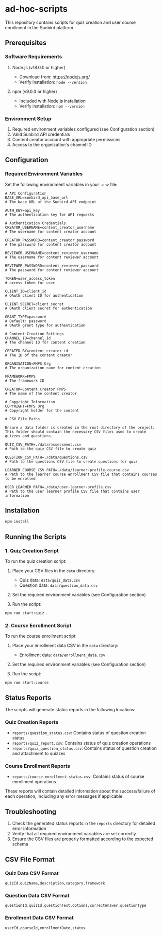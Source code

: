 # ad-hoc-scripts

This repository contains scripts for quiz creation and user course enrollment in the Sunbird platform.

## Prerequisites

### Software Requirements
1. Node.js (v18.0.0 or higher)
   - Download from: https://nodejs.org/
   - Verify installation: `node --version`

2. npm (v9.0.0 or higher)
   - Included with Node.js installation
   - Verify installation: `npm --version`


### Environment Setup
1. Required environment variables configured (see Configuration section)
2. Valid Sunbird API credentials
3. Content creator account with appropriate permissions
4. Access to the organization's channel ID

## Configuration

### Required Environment Variables

Set the following environment variables in your `.env` file:

```env
# API Configuration
BASE_URL=sunbird_api_base_url
# The base URL of the Sunbird API endpoint

AUTH_KEY=api_key
# The authentication key for API requests

# Authentication Credentials
CREATOR_USERNAME=content_creator_username
# The username for content creator account

CREATOR_PASSWORD=content_creator_password
# The password for content creator account

REVIEWER_USERNAME=content_reviewer_username
# The username for content reviewer account

REVIEWER_PASSWORD=content_reviewer_password
# The password for content reviewer account

TOKEN=user_access_token
# access token for user

CLIENT_ID=client_id
# OAuth client ID for authentication

CLIENT_SECRET=client_secret
# OAuth client secret for authentication

GRANT_TYPE=password
# Default: password
# OAuth grant type for authentication

# Content Creation Settings
CHANNEL_ID=channel_id
# The channel ID for content creation

CREATED_BY=content_creator_id
# The ID of the content creator

ORGANISATION=FMPS Org
# The organization name for content creation

FRAMEWORK=FMPS
# The framework ID

CREATOR=Content Creator FMPS
# The name of the content creator

# Copyright Information
COPYRIGHT=FMPS Org
# Copyright holder for the content

# CSV File Paths

Ensure a data folder is created in the root directory of the project. This folder should contain the necessary CSV files used to create quizzes and questions.

QUIZ_CSV_PATH=./data/assessment.csv
# Path to the quiz CSV file to create quiz

QUESTION_CSV_PATH=./data/questions.csv
# Path to the questions CSV file to create questions for quiz

LEARNER_COURSE_CSV_PATH=./data/learner-profile-course.csv
# Path to the learner course enrollment CSV file that contains courses to be enrolled

USER_LEARNER_PATH=./data/user-learner-profile.csv
# Path to the user learner profile CSV file that contains user information
```

## Installation

```bash
npm install
```

## Running the Scripts

### 1. Quiz Creation Script

To run the quiz creation script:

1. Place your CSV files in the `data` directory:
   - Quiz data: `data/quiz_data.csv`
   - Question data: `data/question_data.csv`

2. Set the required environment variables (see Configuration section)

3. Run the script:
```bash
npm run start:quiz
```

### 2. Course Enrollment Script

To run the course enrollment script:

1. Place your enrollment data CSV in the `data` directory:
   - Enrollment data: `data/enrollment_data.csv`

2. Set the required environment variables (see Configuration section)

3. Run the script:
```bash
npm run start:course
```

## Status Reports

The scripts will generate status reports in the following locations:

### Quiz Creation Reports
- `reports/question_status.csv`: Contains status of question creation status
- `reports/quiz_report.csv`: Contains status of quiz creation operations
- `reports/quiz_question_status.csv`: Contains status of question creation and attachment to quizzes

### Course Enrollment Reports
- `reports/course-enrollment-status.csv`: Contains status of course enrollment operations

These reports will contain detailed information about the success/failure of each operation, including any error messages if applicable.

## Troubleshooting

1. Check the generated status reports in the `reports` directory for detailed error information
2. Verify that all required environment variables are set correctly
3. Ensure the CSV files are properly formatted according to the expected schema

## CSV File Format

### Quiz Data CSV Format
```csv
quizId,quizName,description,category,framework
```

### Question Data CSV Format
```csv
questionId,quizId,questionText,options,correctAnswer,questionType
```

### Enrollment Data CSV Format
```csv
userId,courseId,enrollmentDate,status
```